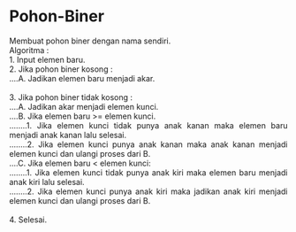 # Pohon-Biner

<p align="justify">Membuat pohon biner dengan nama sendiri.</br>
Algoritma :</br>
1.	Input elemen baru.</br>
2.	Jika pohon biner kosong :</br>
....A.	Jadikan elemen baru menjadi akar.</br>
</br>
3.	Jika pohon biner tidak kosong :</br>
....A.	Jadikan akar menjadi elemen kunci.</br>
....B.	Jika elemen baru >= elemen kunci.</br>
........1.	Jika elemen kunci tidak punya anak kanan maka elemen baru menjadi anak kanan lalu selesai.</br>
........2.	Jika elemen kunci punya anak kanan maka anak kanan menjadi elemen kunci dan ulangi proses dari B.</br>
....C.	Jika elemen baru < elemen kunci:</br>
........1.	Jika elemen kunci tidak punya anak kiri maka elemen baru menjadi anak kiri lalu selesai.</br>
........2.	Jika elemen kunci punya anak kiri maka jadikan anak kiri menjadi elemen kunci dan ulangi proses dari B.</br>
</br>
4.  Selesai. 
</p>
